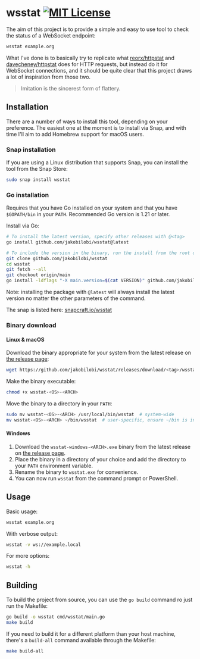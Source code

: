 # wsstat [![MIT License](http://img.shields.io/badge/license-MIT-blue.svg?style=flat-square)][license]

[license]: /LICENSE

The aim of this project is to provide a simple and easy to use tool to check the status of a WebSocket endpoint:

```sh
wsstat example.org
```

What I've done is to basically try to replicate what [reorx/httpstat](https://github.com/reorx/httpstat) and [davecheney/httpstat](https://github.com/davecheney/httpstat) does for HTTP requests, but instead do it for WebSocket connections, and it should be quite clear that this project draws a lot of inspiration from those two.

> Imitation is the sincerest form of flattery.

## Installation

There are a number of ways to install this tool, depending on your preference. The easiest one at the moment is to install via Snap, and with time I'll aim to add Homebrew support for macOS users.

### Snap installation

If you are using a Linux distribution that supports Snap, you can install the tool from the Snap Store:

```sh
sudo snap install wsstat
```

### Go installation

Requires that you have Go installed on your system and that you have `$GOPATH/bin` in your `PATH`. Recommended Go version is 1.21 or later.

Install via Go:

```sh
# To install the latest version, specify other releases with @<tag>
go install github.com/jakobilobi/wsstat@latest

# To include the version in the binary, run the install from the root of the repo
git clone github.com/jakobilobi/wsstat
cd wsstat
git fetch --all
git checkout origin/main
go install -ldflags "-X main.version=$(cat VERSION)" github.com/jakobilobi/wsstat@latest
```

Note: installing the package with `@latest`  will always install the latest version no matter the other parameters of the command.

The snap is listed here: [snapcraft.io/wsstat](https://snapcraft.io/wsstat)

### Binary download

#### Linux & macOS

Download the binary appropriate for your system from the latest release on [the release page](https://github.com/jakobilobi/wsstat/releases):

```sh
wget https://github.com/jakobilobi/wsstat/releases/download/<tag>/wsstat-<OS>-<ARCH>
```

Make the binary executable:

```sh
chmod +x wsstat-<OS>-<ARCH>
```

Move the binary to a directory in your `PATH`:

```sh
sudo mv wsstat-<OS>-<ARCH> /usr/local/bin/wsstat  # system-wide
mv wsstat-<OS>-<ARCH> ~/bin/wsstat  # user-specific, ensure ~/bin is in your PATH
```

#### Windows

1. Download the `wsstat-windows-<ARCH>.exe` binary from the latest release on [the release page](https://github.com/jakobilobi/wsstat/releases).
2. Place the binary in a directory of your choice and add the directory to your `PATH` environment variable.
3. Rename the binary to `wsstat.exe` for convenience.
4. You can now run `wsstat` from the command prompt or PowerShell.

## Usage

Basic usage:

```sh
wsstat example.org
```

With verbose output:

```sh
wsstat -v ws://example.local
```

For more options:

```sh
wsstat -h
```

## Building

To build the project from source, you can use the `go build` command ro just run the Makefile:

```sh
go build -o wsstat cmd/wsstat/main.go
make build
```

If you need to build it for a different platform than your host machine, there's a `build-all` command available through the Makefile:

```sh
make build-all
```
